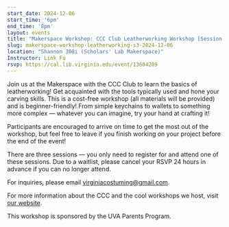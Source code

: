 ```yaml
---
start_date: 2024-12-06
start_time: '6pm'
end_time: '8pm'
layout: events
title: "Makerspace Workshop: CCC Club Leatherworking Workshop [Session C]"
slug: makerspace-workshop-leatherworking-s3-2024-12-06
location: "Shannon 308i (Scholars' Lab Makerspace)"
Instructor: Link Fu
rsvp: https://cal.lib.virginia.edu/event/13604209
---
```

Join us at the Makerspace with the CCC Club to learn the basics of leatherworking! Get acquainted with the tools typically used and hone your carving skills. This is a cost-free workshop (all materials will be provided) and is beginner-friendly! From simple keychains to wallets to something more complex — whatever you can imagine, try your hand at crafting it!

Participants are encouraged to arrive on time to get the most out of the workshop, but feel free to leave if you finish working on your project before the end of the event!

There are three sessions — you only need to register for and attend one of these sessions. Due to a waitlist, please cancel your RSVP 24 hours in advance if you can no longer attend.

For inquiries, please email virginiacostuming@gmail.com.

For more information about the CCC and the cool workshops we host, visit [our website](https://linktr.ee/ccc.clubatuva).

This workshop is sponsored by the UVA Parents Program.